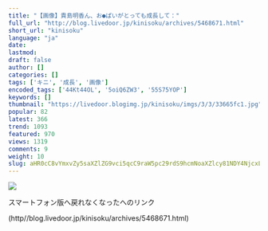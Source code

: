 ```yaml
---
title: "【画像】貴島明香ん、お●ぱいがとっても成長して："
full_url: "http://blog.livedoor.jp/kinisoku/archives/5468671.html"
short_url: "kinisoku"
language: "ja"
date: 
lastmod: 
draft: false
author: []
categories: []
tags: ['キニ', '成長', '画像']
encoded_tags: ['44Kt44OL', '5oiQ6ZW3', '55S75YOP']
keywords: []
thumbnail: "https://livedoor.blogimg.jp/kinisoku/imgs/3/3/33665fc1.jpg"
popular: 82
latest: 366
trend: 1093
featured: 970
views: 1319
comments: 9
weight: 10
slug: aHR0cC8vYmxvZy5saXZlZG9vci5qcC9raW5pc29rdS9hcmNoaXZlcy81NDY4NjcxLmh0bWw=
---
```


![](https://livedoor.blogimg.jp/kinisoku/imgs/3/3/33665fc1.jpg)

<div><p class='sidetitle'>スマートフォン版へ戻れなくなったへのリンク</p> </div>

(http//blog.livedoor.jp/kinisoku/archives/5468671.html)
